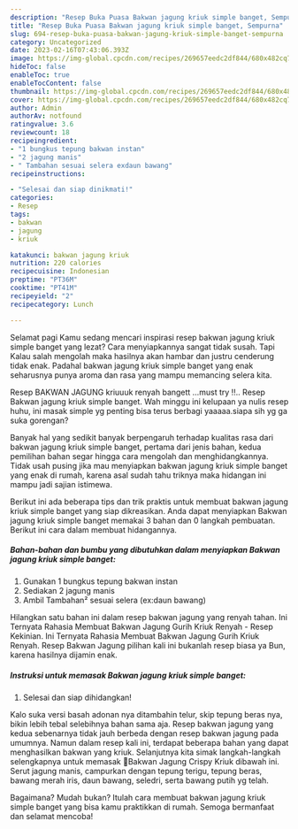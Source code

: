 ```yaml
---
description: "Resep Buka Puasa Bakwan jagung kriuk simple banget, Sempurna"
title: "Resep Buka Puasa Bakwan jagung kriuk simple banget, Sempurna"
slug: 694-resep-buka-puasa-bakwan-jagung-kriuk-simple-banget-sempurna
category: Uncategorized
date: 2023-02-16T07:43:06.393Z
image: https://img-global.cpcdn.com/recipes/269657eedc2df844/680x482cq70/bakwan-jagung-kriuk-simple-banget-foto-resep-utama.jpg
hideToc: false
enableToc: true
enableTocContent: false
thumbnail: https://img-global.cpcdn.com/recipes/269657eedc2df844/680x482cq70/bakwan-jagung-kriuk-simple-banget-foto-resep-utama.jpg
cover: https://img-global.cpcdn.com/recipes/269657eedc2df844/680x482cq70/bakwan-jagung-kriuk-simple-banget-foto-resep-utama.jpg
author: Admin
authorAv: notfound
ratingvalue: 3.6
reviewcount: 18
recipeingredient:
- "1 bungkus tepung bakwan instan"
- "2 jagung manis"
- " Tambahan sesuai selera exdaun bawang"
recipeinstructions:

- "Selesai dan siap dinikmati!"
categories:
- Resep
tags:
- bakwan
- jagung
- kriuk

katakunci: bakwan jagung kriuk 
nutrition: 220 calories
recipecuisine: Indonesian
preptime: "PT36M"
cooktime: "PT41M"
recipeyield: "2"
recipecategory: Lunch

---
```



Selamat pagi Kamu sedang mencari inspirasi resep bakwan jagung kriuk simple banget yang lezat? Cara menyiapkannya sangat tidak susah. Tapi Kalau salah mengolah maka hasilnya akan hambar dan justru cenderung tidak enak. Padahal bakwan jagung kriuk simple banget yang enak seharusnya punya aroma dan rasa yang mampu memancing selera kita.


Resep BAKWAN JAGUNG kriuuuk renyah bangett …must try ‼️.. Resep Bakwan jagung kriuk simple banget. Wah minggu ini kelupaan ya nulis resep huhu, ini masak simple yg penting bisa terus berbagi yaaaaa.siapa sih yg ga suka gorengan?

Banyak hal yang sedikit banyak berpengaruh terhadap kualitas rasa dari bakwan jagung kriuk simple banget, pertama dari jenis bahan, kedua pemilihan bahan segar hingga cara mengolah dan menghidangkannya. Tidak usah pusing jika mau menyiapkan bakwan jagung kriuk simple banget yang enak di rumah, karena asal sudah tahu triknya maka hidangan ini mampu jadi sajian istimewa.


Berikut ini ada beberapa tips dan trik praktis untuk membuat bakwan jagung kriuk simple banget yang siap dikreasikan. Anda dapat menyiapkan Bakwan jagung kriuk simple banget memakai 3 bahan dan 0 langkah pembuatan. Berikut ini cara dalam membuat hidangannya.

<!--inarticleads1-->

##### Bahan-bahan dan bumbu yang dibutuhkan dalam menyiapkan Bakwan jagung kriuk simple banget:

1. Gunakan 1 bungkus tepung bakwan instan
1. Sediakan 2 jagung manis
1. Ambil  Tambahan² sesuai selera (ex:daun bawang)


Hilangkan satu bahan ini dalam resep bakwan jagung yang renyah tahan. Ini Ternyata Rahasia Membuat Bakwan Jagung Gurih Kriuk Renyah - Resep Kekinian. Ini Ternyata Rahasia Membuat Bakwan Jagung Gurih Kriuk Renyah. Resep Bakwan Jagung pilihan kali ini bukanlah resep biasa ya Bun, karena hasilnya dijamin enak. 

<!--inarticleads2-->

##### Instruksi untuk memasak Bakwan jagung kriuk simple banget:


1. Selesai dan siap dihidangkan!

Kalo suka versi basah adonan nya ditambahin telur, skip tepung beras nya, bikin lebih tebal selebihnya bahan sama aja. Resep bakwan jagung yang kedua sebenarnya tidak jauh berbeda dengan resep bakwan jagung pada umumnya. Namun dalam resep kali ini, terdapat beberapa bahan yang dapat menghasilkan bakwan yang kriuk. Selanjutnya kita simak langkah-langkah selengkapnya untuk memasak 🌽Bakwan Jagung Crispy Kriuk dibawah ini. Serut jagung manis, campurkan dengan tepung terigu, tepung beras, bawang merah iris, daun bawang, seledri, serta bawang putih yg telah. 

Bagaimana? Mudah bukan? Itulah cara membuat bakwan jagung kriuk simple banget yang bisa kamu praktikkan di rumah. Semoga bermanfaat dan selamat mencoba!
